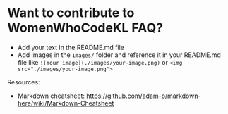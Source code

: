 # Want to contribute to WomenWhoCodeKL FAQ?

- Add your text in the README.md file
- Add images in the `images/` folder and reference it in your README.md file like `![Your image](./images/your-image.png)` or `<img src="./images/your-image.png">`

Resources:
- Markdown cheatsheet: https://github.com/adam-p/markdown-here/wiki/Markdown-Cheatsheet
